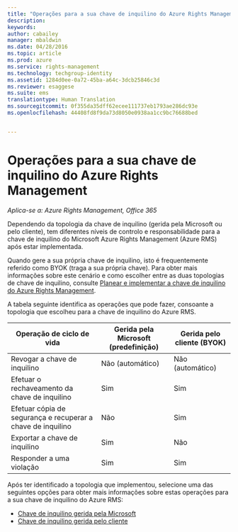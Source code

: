 ```yaml
---
title: "Operações para a sua chave de inquilino do Azure Rights Management | Azure RMS"
description: 
keywords: 
author: cabailey
manager: mbaldwin
ms.date: 04/28/2016
ms.topic: article
ms.prod: azure
ms.service: rights-management
ms.technology: techgroup-identity
ms.assetid: 1284d0ee-0a72-45ba-a64c-3dcb25846c3d
ms.reviewer: esaggese
ms.suite: ems
translationtype: Human Translation
ms.sourcegitcommit: 0f355da35dff62ecee111737eb1793ae286dc93e
ms.openlocfilehash: 44408fd8f9da73d8050e0938aa1cc9bc76688bed


---
```


# Operações para a sua chave de inquilino do Azure Rights Management

*Aplica-se a: Azure Rights Management, Office 365*

Dependendo da topologia da chave de inquilino (gerida pela Microsoft ou pelo cliente), tem diferentes níveis de controlo e responsabilidade para a chave de inquilino do Microsoft Azure Rights Management (Azure RMS) após estar implementada.

Quando gere a sua própria chave de inquilino, isto é frequentemente referido como BYOK (traga a sua própria chave). Para obter mais informações sobre este cenário e como escolher entre as duas topologias de chave de inquilino, consulte [Planear e implementar a chave de inquilino do Azure Rights Management](../plan-design/plan-implement-tenant-key.md).

A tabela seguinte identifica as operações que pode fazer, consoante a topologia que escolheu para a chave de inquilino do Azure RMS.

|Operação de ciclo de vida|Gerida pela Microsoft (predefinição)|Gerida pelo cliente (BYOK)|
|-----------------------|-------------------------------|---------------------------|
|Revogar a chave de inquilino|Não (automático)|Não (automático)|
|Efetuar o rechaveamento da chave de inquilino|Sim|Sim|
|Efetuar cópia de segurança e recuperar a chave de inquilino|Não|Sim|
|Exportar a chave de inquilino|Sim|Não|
|Responder a uma violação|Sim|Sim|

Após ter identificado a topologia que implementou, selecione uma das seguintes opções para obter mais informações sobre estas operações para a sua chave de inquilino do Azure RMS:


- [Chave de inquilino gerida pela Microsoft](operations-microsoft-managed-tenant-key.md)
- [Chave de inquilino gerida pelo cliente](operations-customer-managed-tenant-key.md)







<!--HONumber=Jun16_HO4-->


